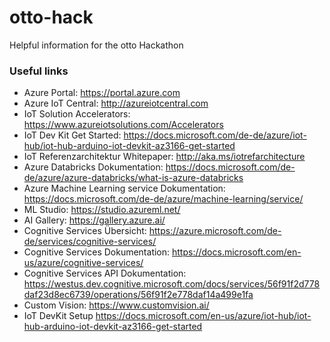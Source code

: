 # otto-hack
Helpful information for the otto Hackathon

### Useful links

* Azure Portal: https://portal.azure.com 
* Azure IoT Central: http://azureiotcentral.com 
* IoT Solution Accelerators: https://www.azureiotsolutions.com/Accelerators
* IoT Dev Kit Get Started: https://docs.microsoft.com/de-de/azure/iot-hub/iot-hub-arduino-iot-devkit-az3166-get-started
* IoT Referenzarchitektur Whitepaper: http://aka.ms/iotrefarchitecture
* Azure Databricks Dokumentation: https://docs.microsoft.com/de-de/azure/azure-databricks/what-is-azure-databricks
* Azure Machine Learning service Dokumentation: https://docs.microsoft.com/de-de/azure/machine-learning/service/
* ML Studio: https://studio.azureml.net/
* AI Gallery: https://gallery.azure.ai/
* Cognitive Services Übersicht: https://azure.microsoft.com/de-de/services/cognitive-services/
* Cognitive Services Dokumentation: https://docs.microsoft.com/en-us/azure/cognitive-services/
* Cognitive Services API Dokumentation: https://westus.dev.cognitive.microsoft.com/docs/services/56f91f2d778daf23d8ec6739/operations/56f91f2e778daf14a499e1fa
* Custom Vision: https://www.customvision.ai/
* IoT DevKit Setup https://docs.microsoft.com/en-us/azure/iot-hub/iot-hub-arduino-iot-devkit-az3166-get-started
